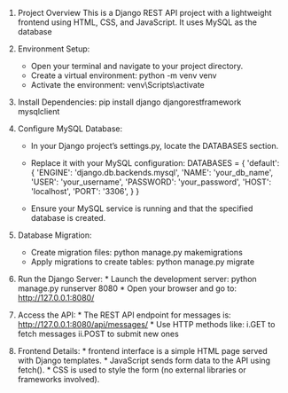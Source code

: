 1. Project Overview
    This is a Django REST API project with a lightweight frontend using HTML, CSS, and JavaScript. It uses MySQL as the database

2. Environment Setup:
    * Open your terminal and navigate to your project directory.
    * Create a virtual environment:
        python -m venv venv
    * Activate the environment:
        venv\Scripts\activate
      
3. Install Dependencies:
     pip install django djangorestframework mysqlclient

4. Configure MySQL Database:
     * In your Django project’s settings.py, locate the DATABASES section.
     * Replace it with your MySQL configuration:
          DATABASES = {
             'default': {
                 'ENGINE': 'django.db.backends.mysql',
                 'NAME': 'your_db_name',
                 'USER': 'your_username',
                 'PASSWORD': 'your_password',
                 'HOST': 'localhost',
                 'PORT': '3306',
           }
       }

      * Ensure your MySQL service is running and that the specified database is created.

5. Database Migration:
      * Create migration files:
           python manage.py makemigrations
      * Apply migrations to create tables:
           python manage.py migrate

6. Run the Django Server:
       * Launch the development server:
           python manage.py runserver 8080
       * Open your browser and go to:
           http://127.0.0.1:8080/

7. Access the API:
       * The REST API endpoint for messages is:
           http://127.0.0.1:8080/api/messages/
       * Use HTTP methods like:
           i.GET to fetch messages
           ii.POST to submit new ones

8. Frontend Details:
        * frontend interface is a simple HTML page served with Django templates.
        * JavaScript sends form data to the API using fetch().
        * CSS is used to style the form (no external libraries or frameworks involved).  
   
        
        
  
        
    
      
 
